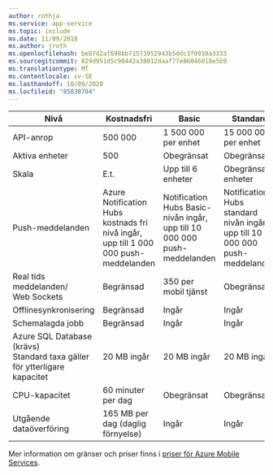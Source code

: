 ```yaml
---
author: rothja
ms.service: app-service
ms.topic: include
ms.date: 11/09/2018
ms.author: jroth
ms.openlocfilehash: be87d2af698bb71573952943b5ddc3f0910a3333
ms.sourcegitcommit: 829d951d5c90442a38012daaf77e86046018e5b9
ms.translationtype: MT
ms.contentlocale: sv-SE
ms.lasthandoff: 10/09/2020
ms.locfileid: "85838704"
---
```

| Nivå | Kostnadsfri | Basic | Standard |
| --- | --- | --- | --- |
| API-anrop |500 000 |1 500 000 per enhet |15 000 000 per enhet |
| Aktiva enheter |500 |Obegränsat |Obegränsat |
| Skala |E.t. |Upp till 6 enheter |Obegränsade enheter |
| Push-meddelanden |Azure Notification Hubs kostnads fri nivå ingår, upp till 1 000 000 push-meddelanden |Notification Hubs Basic-nivån ingår, upp till 10 000 000 push-meddelanden |Notification Hubs standard nivån ingår, upp till 10 000 000 push-meddelanden |
| Real tids meddelanden/<br/>Web Sockets |Begränsad |350 per mobil tjänst |Obegränsat |
| Offlinesynkronisering |Begränsad |Ingår |Ingår |
| Schemalagda jobb |Begränsad |Ingår |Ingår |
| Azure SQL Database (krävs) <br/>Standard taxa gäller för ytterligare kapacitet |20 MB ingår |20 MB ingår |20 MB ingår |
| CPU-kapacitet |60 minuter per dag |Obegränsat |Obegränsat |
| Utgående dataöverföring |165 MB per dag (daglig förnyelse) |Ingår |Ingår |

Mer information om gränser och priser finns i [priser för Azure Mobile Services](https://azure.microsoft.com/pricing/details/mobile-services/). 

